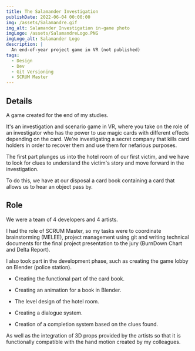 ```yaml
---
title: The Salamander Investigation
publishDate: 2022-06-04 00:00:00
img: /assets/Salamandre.gif
img_alt: Salamander Investigation in-game photo
imgLogo: /assets/SalamandreLogo.PNG
imgLogo_alt: Salamander Logo
description: |
  An end-of-year project game in VR (not published)
tags:
  - Design
  - Dev
  - Git Versioning
  - SCRUM Master
---
```


## Details

A game created for the end of my studies.

It's an investigation and scenario game in VR, where you take on the role of an investigator who has the power to use magic cards with different effects depending on the card. We're investigating a secret company that kills card holders in order to recover them and use them for nefarious purposes.

The first part plunges us into the hotel room of our first victim, and we have to look for clues to understand the victim's story and move forward in the investigation.

To do this, we have at our disposal a card book containing a card that allows us to hear an object pass by.

## Role

We were a team of 4 developers and 4 artists.

I had the role of SCRUM Master, so my tasks were to coordinate brainstorming (MELEE), project management using git and writing technical documents for the final project presentation to the jury (BurnDown Chart and Delta Report).

I also took part in the development phase, such as creating the game lobby on Blender (police station).

- Creating the functional part of the card book.

- Creating an animation for a book in Blender.

- The level design of the hotel room.

- Creating a dialogue system.

- Creation of a completion system based on the clues found.

As well as the integration of 3D props provided by the artists so that it is functionally compatible with the hand motion created by my colleagues.
